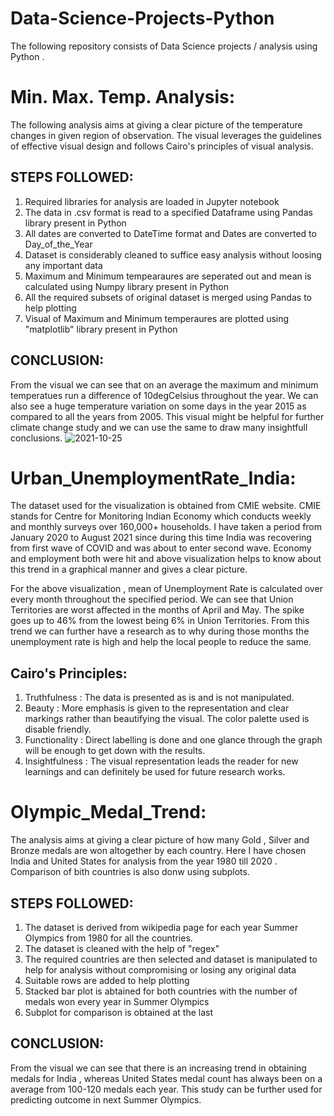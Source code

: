 # Data-Science-Projects-Python
The following repository consists of Data Science projects / analysis using Python . 

# Min. Max. Temp. Analysis:
The following analysis aims at giving a clear picture of the temperature changes in given region of observation. The visual leverages the guidelines of effective visual design
and follows Cairo's principles of visual analysis. 

## STEPS FOLLOWED:
1) Required libraries for analysis are loaded in Jupyter notebook
2) The data in .csv format is read to a specified Dataframe using Pandas library present in Python
3) All dates are converted to DateTime format and Dates are converted to Day_of_the_Year
4) Dataset is considerably cleaned to suffice easy analysis without loosing any important data
5) Maximum and Minimum tempearaures are seperated out and mean is calculated using Numpy library present in Python
6) All the required subsets of original dataset is merged using Pandas to help plotting
7) Visual of Maximum and Minimum temperaures are plotted using "matplotlib" library present in Python

## CONCLUSION:
From the visual we can see that on an average the maximum and minimum temperatues run a difference of 10degCelsius throughout the year. We can also see a huge temperature variation on some days in the year 2015 as compared to all the years from 2005. This visual might be helpful for further climate change study and we can use the same to draw many insightfull conclusions.
![2021-10-25](https://user-images.githubusercontent.com/31743520/138808022-a49dadd6-4c59-4e41-addf-af7bcde9bd83.png)




# Urban_UnemploymentRate_India:
The dataset used for the visualization is obtained from CMIE website. CMIE stands for Centre for Monitoring Indian Economy which conducts weekly and monthly surveys over 160,000+ households. I have taken a period from January 2020 to August 2021 since during this time India was recovering from first wave of COVID and was about to enter second wave. Economy and employment both were hit and above visualization helps to know about this trend in a graphical manner and gives a clear picture.

For the above visualization , mean of Unemployment Rate is calculated over every month throughout the specified period. We can see that Union Territories are worst affected in the months of April and May. The spike goes up to 46% from the lowest being 6% in Union Territories. From this trend we can further have a research as to why during those months the unemployment rate is high and help the local people to reduce the same.

## Cairo's Principles:
1) Truthfulness : The data is presented as is and is not manipulated.
2) Beauty : More emphasis is given to the representation and clear markings rather than beautifying the visual. The color palette used is disable friendly.
4) Functionality : Direct labelling is done and one glance through the graph will be enough to get down with the results.
5) Insightfulness : The visual representation leads the reader for new learnings and can definitely be used for future research works.


# Olympic_Medal_Trend:

The analysis aims at giving a clear picture of how many Gold , Silver and Bronze medals are won altogether by each country. Here I have chosen India and United States for analysis from the year 1980 till 2020 . Comparison of bith countries is also donw using subplots. 

## STEPS FOLLOWED:
1) The dataset is derived from wikipedia page for each year Summer Olympics from 1980 for all the countries.
2) The dataset is cleaned with the help of "regex"
3) The required countries are then selected and dataset is manipulated to help for analysis without compromising or losing any original data
4) Suitable rows are added to help plotting
5) Stacked bar plot is abtained for both countries with the number of medals won every year in Summer Olympics
6) Subplot for comparison is obtained at the last

## CONCLUSION:
From the visual we can see that there is an increasing trend in obtaining medals for India , whereas United States medal count has always been on a average from 100-120 medals each year. This study can be further used for predicting outcome in next Summer Olympics.  
